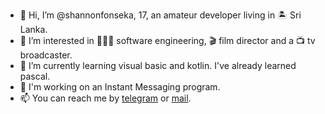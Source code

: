 - 👋 Hi, I’m @shannonfonseka, 17, an amateur developer living in 🏝 Sri Lanka.
- 👀 I’m interested in 👨🏻‍💻 software engineering, 🎬 film director and a 📺 tv broadcaster.
- 🌱 I’m currently learning visual basic and kotlin. I've already learned pascal.
- 📂 I'm working on an Instant Messaging program.
- 📫 You can reach me by [telegram](https://t.me/shannonf0nseka) or [mail](mailto:fonsekashannonshiwantha@gmail.com).

<!---
shannonfonseka/shannonfonseka is a ✨ special ✨ repository because its `README.md` (this file) appears on your GitHub profile.
You can click the Preview link to take a look at your changes.
--->
